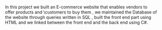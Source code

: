 In this project we built an E-commerce website that enables vendors to offer products and \\customers to buy them , we maintained the Database of the website through queries written in SQL , built the front end part using HTML and we linked between the front end and the back end using C\#.
